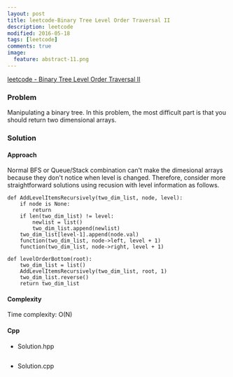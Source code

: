```yaml
---
layout: post
title: leetcode-Binary Tree Level Order Traversal II
description: leetcode
modified: 2016-05-18
tags: [leetcode]
comments: true
image:
  feature: abstract-11.png
---
```

[leetcode - Binary Tree Level Order Traversal II](https://leetcode.com/problems/binary-tree-level-order-traversal-ii/)

### Problem

Manipulating a binary tree. 
In this problem, the most difficult part is that you should return two dimensional arrays. 

### Solution 

#### Approach


Normal BFS or Queue/Stack combination can't make the dimesional arrays because they don't notice when level is changed.
Therefore, consider more straightforward solutions using recusion with level information as follows. 

```
def AddLevelItemsRecursively(two_dim_list, node, level):
	if node is None:
		return	
	if len(two_dim_list) != level:
		newlist = list()
		two_dim_list.append(newlist)
	two_dim_list[level-1].append(node.val)
	function(two_dim_list, node->left, level + 1)
	function(two_dim_list, node->right, level + 1)

def levelOrderBottom(root):
	two_dim_list = list()
	AddLevelItemsRecursively(two_dim_list, root, 1)
	two_dim_list.reverse()
	return two_dim_list
```

#### Complexity

Time complexity: O(N) 

#### Cpp

- Solution.hpp

```

```

- Solution.cpp

```cpp

```

